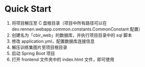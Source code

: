 # Quick Start

1. 将项目解压至 C 盘根目录（项目中所有路径可以在 dev.rennen.webapp.common.constants.CommonConstant 配置）
2. 创建名为「cbir_web」的数据库，并执行项目目录中的 sql 脚本
3. 修改 application.yml，配置数据库连接信息
4. 解压训练集图片至项目根目录
5. 启动 Spring Boot 项目
6. 打开 frontend 文件夹中的 index.html 文件，即可使用
